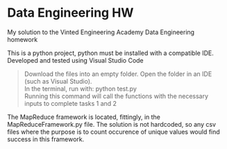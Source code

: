 # Data Engineering HW
My solution to the Vinted Engineering Academy Data Engineering homework   

This is a python project, python must be installed with a compatible IDE.
Developed and tested using Visual Studio Code  

>Download the files into an empty folder. Open the folder in an IDE (such as Visual Studio).   
In the terminal, run with:
python test.py   
Running this command will call the functions with the necessary inputs to complete tasks 1 and 2   

The MapReduce framework is located, fittingly, in the MapReduceFramework.py file. 
The solution is not hardcoded, so any csv files where the purpose is to count occurence of unique values would find success in this framework. 
